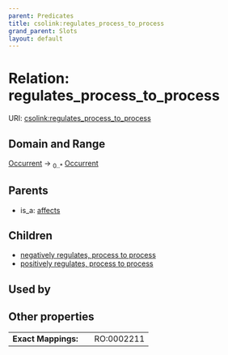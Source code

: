 ```yaml
---
parent: Predicates
title: csolink:regulates_process_to_process
grand_parent: Slots
layout: default
---
```


# Relation: regulates_process_to_process




URI: [csolink:regulates_process_to_process](https://w3id.org/csolink/vocab/regulates_process_to_process)

## Domain and Range

[Occurrent](Occurrent.md) ->  <sub>0..*</sub> [Occurrent](Occurrent.md)

## Parents

 *  is_a: [affects](affects.md)

## Children

 *  [negatively regulates, process to process](negatively_regulates_process_to_process.md)
 *  [positively regulates, process to process](positively_regulates_process_to_process.md)

## Used by


## Other properties

|  |  |  |
| --- | --- | --- |
| **Exact Mappings:** | | RO:0002211 |

